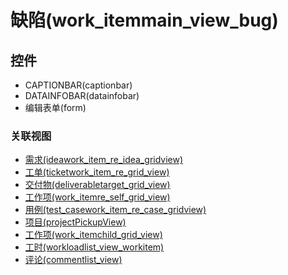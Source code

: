# 缺陷(work_itemmain_view_bug)  <!-- {docsify-ignore-all} -->




<el-skeleton style="width:60%">
	<template #template>
		<div style="padding-bottom: 5px;">
			<div style="height:40px;display: flex;align-items: center;justify-content: space-between;">
				<el-tooltip content="页面标题">
					<el-skeleton-item variant="text" style="height:40px;"></el-skeleton-item>
				</el-tooltip>
				<el-skeleton style="width:250px;">
					<template #template>
						<el-tooltip content="工具栏">
							<div style="display: flex;align-items: center;justify-content:end">
								<el-skeleton-item variant="text" style="margin-left: 10px;height:40px;width:80px"></el-skeleton-item>
								<el-skeleton-item variant="text" style="margin-left: 10px;height:40px;width:80px"></el-skeleton-item>
								<el-skeleton-item variant="text" style="margin-left: 10px;height:40px;width:80px"></el-skeleton-item>
							</div>
						</el-tooltip>
					</template>
				</el-skeleton>
			</div>
		</div>
		<el-tooltip content="编辑表单">
			<el-skeleton-item variant="p" style="height:300px"></el-skeleton-item>
		</el-tooltip>
	</template>
</el-skeleton>


## 控件
  * CAPTIONBAR(captionbar)
  * DATAINFOBAR(datainfobar)
  * 编辑表单(form)


### 关联视图
  * [需求(ideawork_item_re_idea_gridview)](app/view/ideawork_item_re_idea_gridview)
  * [工单(ticketwork_item_re_grid_view)](app/view/ticketwork_item_re_grid_view)
  * [交付物(deliverabletarget_grid_view)](app/view/deliverabletarget_grid_view)
  * [工作项(work_itemre_self_grid_view)](app/view/work_itemre_self_grid_view)
  * [用例(test_casework_item_re_case_gridview)](app/view/test_casework_item_re_case_gridview)
  * [项目(projectPickupView)](app/view/projectPickupView)
  * [工作项(work_itemchild_grid_view)](app/view/work_itemchild_grid_view)
  * [工时(workloadlist_view_workitem)](app/view/workloadlist_view_workitem)
  * [评论(commentlist_view)](app/view/commentlist_view)

<script>
 const { createApp } = Vue
  createApp({
    data() {
      return {
        message: '!'
      }
    }
  }).use(ElementPlus).mount('#app')
</script>
